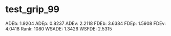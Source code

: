 # test_grip_99

ADEb: 1.9204
ADEp: 0.8237
ADEv: 2.2118
FDEb: 3.6384
FDEp: 1.5908
FDEv: 4.0418
Rank: 1080
WSADE: 1.3426
WSFDE: 2.5315